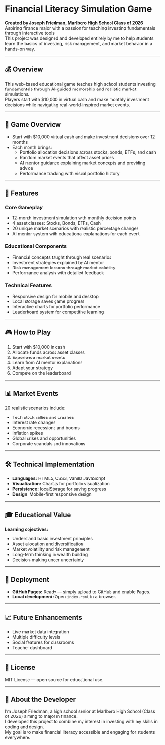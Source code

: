 # Financial Literacy Simulation Game

**Created by Joseph Friedman, Marlboro High School Class of 2026**  
Aspiring finance major with a passion for teaching investing fundamentals through interactive tools.  
This project was designed and developed entirely by me to help students learn the basics of investing, risk management, and market behavior in a hands-on way.

---

## 💰 Overview

This web-based educational game teaches high school students investing fundamentals through AI-guided mentorship and realistic market simulations.  
Players start with $10,000 in virtual cash and make monthly investment decisions while navigating real-world-inspired market events.

---

## 🎯 Game Overview

- Start with $10,000 virtual cash and make investment decisions over 12 months.
- Each month brings:
  - Portfolio allocation decisions across stocks, bonds, ETFs, and cash
  - Random market events that affect asset prices
  - AI mentor guidance explaining market concepts and providing advice
  - Performance tracking with visual portfolio history

---

## 🚀 Features

### Core Gameplay

- 12-month investment simulation with monthly decision points
- 4 asset classes: Stocks, Bonds, ETFs, Cash
- 20 unique market scenarios with realistic percentage changes
- AI mentor system with educational explanations for each event

### Educational Components

- Financial concepts taught through real scenarios
- Investment strategies explained by AI mentor
- Risk management lessons through market volatility
- Performance analysis with detailed feedback

### Technical Features

- Responsive design for mobile and desktop
- Local storage saves game progress
- Interactive charts for portfolio performance
- Leaderboard system for competitive learning

---

## 🎮 How to Play

1. Start with $10,000 in cash
2. Allocate funds across asset classes
3. Experience market events
4. Learn from AI mentor explanations
5. Adapt your strategy
6. Compete on the leaderboard

---

## 📊 Market Events

20 realistic scenarios include:

- Tech stock rallies and crashes
- Interest rate changes
- Economic recessions and booms
- Inflation spikes
- Global crises and opportunities
- Corporate scandals and innovations

---

## 🛠 Technical Implementation

- **Languages:** HTML5, CSS3, Vanilla JavaScript
- **Visualization:** Chart.js for portfolio visualization
- **Persistence:** localStorage for saving progress
- **Design:** Mobile-first responsive design

---

## 🎓 Educational Value

**Learning objectives:**

- Understand basic investment principles
- Asset allocation and diversification
- Market volatility and risk management
- Long-term thinking in wealth building
- Decision-making under uncertainty

---

## 🚀 Deployment

- **GitHub Pages:** Ready — simply upload to GitHub and enable Pages.
- **Local development:** Open `index.html` in a browser.

---

## 📈 Future Enhancements

- Live market data integration
- Multiple difficulty levels
- Social features for classrooms
- Teacher dashboard

---

## 📄 License

MIT License — open source for educational use.

---

## 🤝 About the Developer

I’m Joseph Friedman, a high school senior at Marlboro High School (Class of 2026) aiming to major in finance.  
I developed this project to combine my interest in investing with my skills in coding and design.  
My goal is to make financial literacy accessible and engaging for students everywhere.
